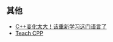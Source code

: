 ## 其他
- [C++变化太大！该重新学习这门语言了](https://mp.weixin.qq.com/s/Nvqb2PIxOAF0TXXRek9xWQ)
- [Teach CPP](https://github.com/youngyangyang04/TechCPP)
